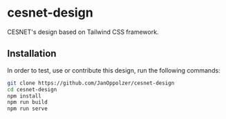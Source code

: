 # cesnet-design
CESNET's design based on Tailwind CSS framework.

## Installation

In order to test, use or contribute this design, run the following commands:

```sh
git clone https://github.com/JanOppolzer/cesnet-design
cd cesnet-design
npm install
npm run build
npm run serve
```
